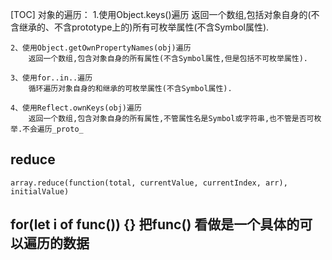 [TOC]
对象的遍历：
    1.使用Object.keys()遍历
        返回一个数组,包括对象自身的(不含继承的、不含prototype上的)所有可枚举属性(不含Symbol属性).

    2、使用Object.getOwnPropertyNames(obj)遍历
        返回一个数组,包含对象自身的所有属性(不含Symbol属性,但是包括不可枚举属性).

    3、使用for..in..遍历
        循环遍历对象自身的和继承的可枚举属性(不含Symbol属性).

    4、使用Reflect.ownKeys(obj)遍历
        返回一个数组,包含对象自身的所有属性,不管属性名是Symbol或字符串,也不管是否可枚举.不会遍历_proto_

## reduce
    array.reduce(function(total, currentValue, currentIndex, arr), initialValue)

## for(let i of func()) {} 把func() 看做是一个具体的可以遍历的数据
